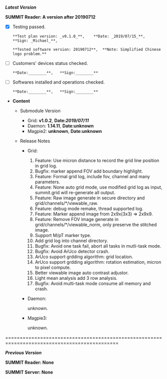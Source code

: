 ***Latest Version***

**SUMMIT Reader: A version after 20190712**


* [x] Testing passed. 

      **Test plan version: _v0.1.0_**,    **Date: _2019/07/15_**,     **Sign: _Michael_**, 
      
      **Tested software version: 20190712**,  **Note: Simplified Chinese logo problem.**

* [ ] Customers' devices status checked. 

      **Date:________**,   **Sign:________**

* [ ] Softwares installed and operations checked. 

      **Date:________**,   **Sign:________**

*  **Content**
    *  Submodule Version
        *  Grid: **v1.0.2**,        **Date:_2019/07/11_**
        *  Daemon: **1.14.11**,        **Date:unknown**
        *  Magpie2: **unknown**,       **Date:unknown**

    *  Release Notes
        *  Grid:
            1.  Feature: Use micron distance to record the grid line position in grid log.
            2.  Bugfix: marker append FOV add boundary highlight.
            3.  Feature: Formal grid log, include fov, channel and many parameters.
            4.  Feature: None auto grid mode, use modified grid log as input, summit.grid will re-generate all output.
            5.  Feature: Raw image generate in secure directory and grid/channels/*/viewable_raw.
            6.  Feature: debug mode remake, thread supported log.
            7.  Feature: Marker append image from 2x9x(3x3) => 2x9x9.
            8.  Feature: Remove FOV image generate in grid/channels/*/viewable_norm, only preserve the stitched image.
            9.  Support M/pT marker type.
            10. Add grid log into channel directory.
            11. Bugfix: Avoid one task fail, abort all tasks in mutli-task mode. 
            12. Bugfix: Avoid ArUco detector crash.
            13. ArUco support grdding algorithm: grid location.
            14. ArUco support grdding algorithm: rotation estimation, micron to pixel compute.
            15. Better viewable image auto contrast adjustor.
            16. Light mean analysis add 3 row analysis.
            17. Bugfix: Avoid multi-task mode consume all memory and crash.

        *  Daemon:

            unknown.
            
        *  Magpie3:

            unknown.
            
        

=============================================================================================

***Previous Version***

**SUMMIT Reader: None**

**SUMMIT Server: None**
